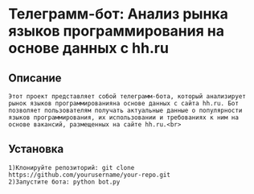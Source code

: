 # Телеграмм-бот: Анализ рынка языков программирования на основе данных с hh.ru
## Описание
    Этот проект представляет собой телеграмм-бота, который анализирует рынок языков программированияна основе данных с сайта hh.ru. Бот позволяет пользователям получать актуальные данные о популярности языков программирования, их использовании и требованиях к ним на основе вакансий, размещенных на сайте hh.ru.<br> 
## Установка
    1)Клонируйте репозиторий: git clone https://github.com/yourusername/your-repo.git  
    2)Запустите бота: python bot.py  